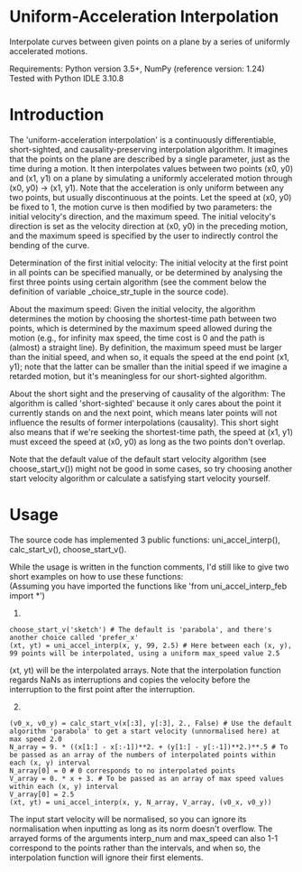# Uniform-Acceleration Interpolation
Interpolate curves between given points on a plane by a series of uniformly accelerated motions.

Requirements: Python version 3.5+, NumPy (reference version: 1.24)  
Tested with Python IDLE 3.10.8

# Introduction
The 'uniform-acceleration interpolation' is a continuously differentiable, short-sighted, and causality-preserving interpolation algorithm. It imagines that the points on the plane are described by a single parameter, just as the time during a motion. It then interpolates values between two points (x0, y0) and (x1, y1) on a plane by simulating a uniformly accelerated motion through (x0, y0) -> (x1, y1). Note that the acceleration is only uniform between any two points, but usually discontinuous at the points.
Let the speed at (x0, y0) be fixed to 1, the motion curve is then modified by two parameters: the initial velocity's direction, and the maximum speed. The initial velocity's direction is set as the velocity direction at (x0, y0) in the preceding motion, and the maximum speed is specified by the user to indirectly control the bending of the curve.

Determination of the first initial velocity: The initial velocity at the first point in all points can be specified manually, or be determined by analysing the first three points using certain algorithm (see the comment below the definition of variable \_choice_str_tuple in the source code).

About the maximum speed: Given the initial velocity, the algorithm determines the motion by choosing the shortest-time path between two points, which is determined by the maximum speed allowed during the motion (e.g., for infinity max speed, the time cost is 0 and the path is (almost) a straight line). By definition, the maximum speed must be larger than the initial speed, and when so, it equals the speed at the end point (x1, y1); note that the latter can be smaller than the initial speed if we imagine a retarded motion, but it's meaningless for our short-sighted algorithm.

About the short sight and the preserving of causality of the algorithm: The algorithm is called 'short-sighted' because it only cares about the point it currently stands on and the next point, which means later points will not influence the results of former interpolations (causality). This short sight also means that if we're seeking the shortest-time path, the speed at (x1, y1) must exceed the speed at (x0, y0) as long as the two points don't overlap.

Note that the default value of the default start velocity algorithm (see choose_start_v()) might not be good in some cases, so try choosing another start velocity algorithm or calculate a satisfying start velocity yourself.

# Usage
The source code has implemented 3 public functions: uni_accel_interp(), calc_start_v(), choose_start_v().

While the usage is written in the function comments, I'd still like to give two short examples on how to use these functions:  
(Assuming you have imported the functions like 'from uni_accel_interp_feb import *')

1.

    choose_start_v('sketch') # The default is 'parabola', and there's another choice called 'prefer_x'  
    (xt, yt) = uni_accel_interp(x, y, 99, 2.5) # Here between each (x, y), 99 points will be interpolated, using a uniform max_speed value 2.5

(xt, yt) will be the interpolated arrays. Note that the interpolation function regards NaNs as interruptions and copies the velocity before the interruption to the first point after the interruption.

2.

    (v0_x, v0_y) = calc_start_v(x[:3], y[:3], 2., False) # Use the default algorithm 'parabola' to get a start velocity (unnormalised here) at max speed 2.0  
    N_array = 9. * ((x[1:] - x[:-1])**2. + (y[1:] - y[:-1])**2.)**.5 # To be passed as an array of the numbers of interpolated points within each (x, y) interval
    N_array[0] = 0 # 0 corresponds to no interpolated points
    V_array = 0. * x + 3. # To be passed as an array of max speed values within each (x, y) interval
    V_array[0] = 2.5
    (xt, yt) = uni_accel_interp(x, y, N_array, V_array, (v0_x, v0_y))

The input start velocity will be normalised, so you can ignore its normalisation when inputting as long as its norm doesn't overflow. The arrayed forms of the arguments interp_num and max_speed can also 1-1 correspond to the points rather than the intervals, and when so, the interpolation function will ignore their first elements.

